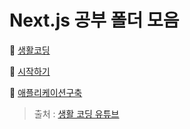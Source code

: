# Next.js 공부 폴더 모음

📂 [생활코딩](./생활코딩/000-NextJs%20설치%20및%20실행.md)

📂 [시작하기](./시작하기/000-GettingStarted.md)

📂 [애플리케이션구축](./애플리케이션구축/000-BuildingYourApplication.md)

> 출처 : [생활 코딩 유튜브](https://www.youtube.com/watch?v=tYpJLUEEAng&t=0s)